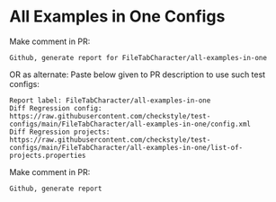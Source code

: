 # All Examples in One Configs
Make comment in PR:
```
Github, generate report for FileTabCharacter/all-examples-in-one
```
OR as alternate:
Paste below given to PR description to use such test configs:
```
Report label: FileTabCharacter/all-examples-in-one
Diff Regression config: https://raw.githubusercontent.com/checkstyle/test-configs/main/FileTabCharacter/all-examples-in-one/config.xml
Diff Regression projects: https://raw.githubusercontent.com/checkstyle/test-configs/main/FileTabCharacter/all-examples-in-one/list-of-projects.properties
```
Make comment in PR:
```
Github, generate report
```
